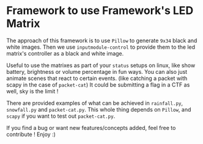 # Framework to use Framework's LED Matrix

The approach of this framework is to use `Pillow` to generate `9x34` black and white images.
Then we use `inputmodule-control` to provide them to the led matrix's controller as a black and white image.

Useful to use the matrixes as part of your `status` setups on linux, like show battery, brightness or volume percentage in fun ways.
You can also just animate scenes that react to certain events. (like catching a packet with scapy in the case of `packet-cat`)
It could be submitting a flag in a CTF as well, sky is the limit !

There are provided examples of what can be achieved in `rainfall.py`, `snowfall.py` and `packet-cat.py`.
This whole thing depends on `Pillow`, and `scapy` if you want to test out `packet-cat.py`.

If you find a bug or want new features/concepts added, feel free to contribute !
Enjoy :)

